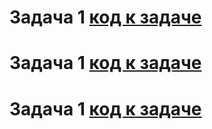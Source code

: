 # Задача 1 [код к задаче](hw01/Program.cs)

# Задача 1 [код к задаче](hw02/Program.cs)
# Задача 1 [код к задаче](hw03/Program.cs)